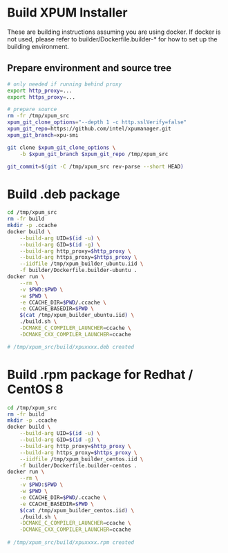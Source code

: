 # Build XPUM Installer
These are building instructions assuming you are using docker. If docker is not used, please refer to builder/Dockerfile.builder-* for how to set up the building environment.
## Prepare environment and source tree
```sh
# only needed if running behind proxy
export http_proxy=...
export https_proxy=...

# prepare source
rm -fr /tmp/xpum_src
xpum_git_clone_options="--depth 1 -c http.sslVerify=false"
xpum_git_repo=https://github.com/intel/xpumanager.git
xpum_git_branch=xpu-smi

git clone $xpum_git_clone_options \
    -b $xpum_git_branch $xpum_git_repo /tmp/xpum_src

git_commit=$(git -C /tmp/xpum_src rev-parse --short HEAD)
```

# Build .deb package
```sh
cd /tmp/xpum_src
rm -fr build
mkdir -p .ccache
docker build \
    --build-arg UID=$(id -u) \
    --build-arg GID=$(id -g) \
    --build-arg http_proxy=$http_proxy \
    --build-arg https_proxy=$https_proxy \
    --iidfile /tmp/xpum_builder_ubuntu.iid \
    -f builder/Dockerfile.builder-ubuntu .
docker run \
    --rm \
    -v $PWD:$PWD \
    -w $PWD \
    -e CCACHE_DIR=$PWD/.ccache \
    -e CCACHE_BASEDIR=$PWD \
    $(cat /tmp/xpum_builder_ubuntu.iid) \
    ./build.sh \
    -DCMAKE_C_COMPILER_LAUNCHER=ccache \
    -DCMAKE_CXX_COMPILER_LAUNCHER=ccache

# /tmp/xpum_src/build/xpuxxxx.deb created
```

# Build .rpm package for Redhat / CentOS 8
```sh
cd /tmp/xpum_src
rm -fr build
mkdir -p .ccache
docker build \
    --build-arg UID=$(id -u) \
    --build-arg GID=$(id -g) \
    --build-arg http_proxy=$http_proxy \
    --build-arg https_proxy=$https_proxy \
    --iidfile /tmp/xpum_builder_centos.iid \
    -f builder/Dockerfile.builder-centos .
docker run \
    --rm \
    -v $PWD:$PWD \
    -w $PWD \
    -e CCACHE_DIR=$PWD/.ccache \
    -e CCACHE_BASEDIR=$PWD \
    $(cat /tmp/xpum_builder_centos.iid) \
    ./build.sh \
    -DCMAKE_C_COMPILER_LAUNCHER=ccache \
    -DCMAKE_CXX_COMPILER_LAUNCHER=ccache
    
# /tmp/xpum_src/build/xpuxxxx.rpm created
```

